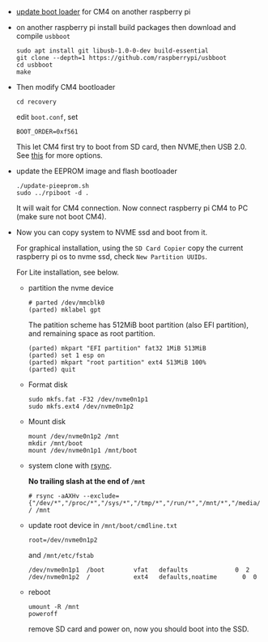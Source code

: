 - [update boot loader](https://www.raspberrypi.com/documentation/computers/compute-module.html#cm4bootloader) for CM4 on another raspberry pi 

- on another raspberry pi install build packages then download and compile `usbboot`
  ```
  sudo apt install git libusb-1.0-0-dev build-essential
  git clone --depth=1 https://github.com/raspberrypi/usbboot
  cd usbboot
  make
  ```
  
- Then modify CM4 bootloader
  ```
  cd recovery
  ```
  edit `boot.conf`, set
  ```
  BOOT_ORDER=0xf561
  ```
  This let CM4 first try to boot from SD card, then NVME,then USB 2.0. See [this](https://www.raspberrypi.com/documentation/computers/raspberry-pi.html#raspberry-pi-4-bootloader-configuration) for more options.
  
- update the EEPROM image and flash bootloader
  ```
  ./update-pieeprom.sh
  sudo ../rpiboot -d . 
  ```
  It will wait for CM4 connection. Now connect raspberry pi CM4 to PC (make sure not boot CM4).

- Now you can copy system to NVME ssd and boot from it.

  For graphical installation,
  using the `SD Card Copier` copy the current raspberry pi os to nvme ssd, check `New Partition UUIDs`.
  
  For Lite installation,  see below.
  
  - partition the nvme device
    ```
    # parted /dev/mmcblk0
    (parted) mklabel gpt
    ```
    The patition scheme has 512MiB boot partition (also EFI partition), and remaining space as root partition.
    ```
    (parted) mkpart "EFI partition" fat32 1MiB 513MiB
    (parted) set 1 esp on
    (parted) mkpart "root partition" ext4 513MiB 100%
    (parted) quit
    ```

  - Format disk
    ```
    sudo mkfs.fat -F32 /dev/nvme0n1p1
    sudo mkfs.ext4 /dev/nvme0n1p2
    ```
  - Mount disk
    ```
    mount /dev/nvme0n1p2 /mnt
    mkdir /mnt/boot
    mount /dev/nvme0n1p1 /mnt/boot
    ```
  - system clone with [rsync](https://wiki.archlinux.org/title/Rsync#Full_system_backup).

    **No trailing slash at the end of `/mnt`**
    ```
    # rsync -aAXHv --exclude={"/dev/*","/proc/*","/sys/*","/tmp/*","/run/*","/mnt/*","/media/*","/lost+found"} / /mnt
    ```
  - update root device in `/mnt/boot/cmdline.txt` 
    ```
    root=/dev/nvme0n1p2
    ```
    and `/mnt/etc/fstab`
    ```
    /dev/nvme0n1p1  /boot        vfat   defaults             0  2
    /dev/nvme0n1p2  /            ext4   defaults,noatime	   0  0
    ```

  - reboot
     ```
     umount -R /mnt
     poweroff
     ```
     remove SD card and power on, now you should boot into the SSD.



